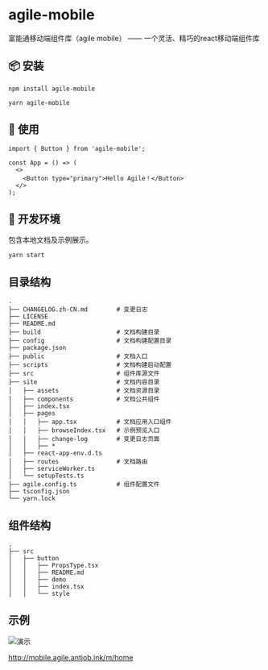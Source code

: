 <!--
 * @Descripttion: 
 * @Author: qingzi.wang
 * @Date: 2020-09-01 10:52:44
 -->
# agile-mobile

富能通移动端组件库（agile mobile） —— 一个灵活、精巧的react移动端组件库

## 📦 安装

```
npm install agile-mobile
```
```
yarn agile-mobile
```

## 🔨 使用

```
import { Button } from 'agile-mobile';

const App = () => (
  <>
    <Button type="primary">Hello Agile！</Button>
  </>
);
```

## 💄 开发环境

包含本地文档及示例展示。

```
yarn start
```

## 目录结构

```
.
├── CHANGELOG.zh-CN.md        # 变更日志
├── LICENSE
├── README.md
├── build                     # 文档构建目录
├── config                    # 文档构建配置目录
├── package.json
├── public                    # 文档入口
├── scripts                   # 文档构建启动配置
├── src                       # 组件库源文件
├── site                      # 文档内容目录
│   ├── assets                # 文档资源目录
│   ├── components            # 文档公共组件
│   ├── index.tsx
│   ├── pages
│   │   ├── app.tsx           # 文档应用入口组件
│   │   ├── browseIndex.tsx   # 示例预览入口
│   │   ├── change-log        # 变更日志页面
│   │   ├── *
│   ├── react-app-env.d.ts
│   ├── routes                # 文档路由
│   ├── serviceWorker.ts
│   └── setupTests.ts
├── agile.config.ts           # 组件配置文件
├── tsconfig.json
└── yarn.lock
```

## 组件结构
```
.
├── src
│   ├── button
│   │   ├── PropsType.tsx
│   │   ├── README.md
│   │   ├── demo
│   │   ├── index.tsx
│   │   └── style
```

## 示例

![演示](http://docs.antjob.ink/agile-ui/qr-demo.png)

http://mobile.agile.antjob.ink/m/home

<!--
## 其他

```

Markdown转HTML使用了
markdown-it
html-loader
@dking/markdown-webpack-loader

```
-->